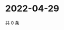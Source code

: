 # 2022-04-29

共 0 条

<!-- BEGIN WEIBO -->
<!-- 最后更新时间 Fri Apr 29 2022 21:40:33 GMT+0800 (China Standard Time) -->

<!-- END WEIBO -->
